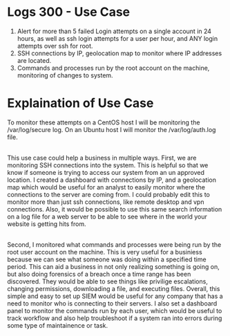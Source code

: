 # Logs 300 - Use Case

1. Alert for more than 5 failed Login attempts on a single account in 24 hours, as well as ssh login attempts for a user per hour, and ANY login attempts over ssh for root.
2. SSH connections by IP, geolocation map to monitor where IP addresses are located.
3. Commands and processes run by the root account on the machine, monitoring of changes to system.

# Explaination of Use Case


To monitor these attempts on a CentOS host I will be monitoring the /var/log/secure log. On an Ubuntu host I will monitor the /var/log/auth.log file.  <br/><br/>

This use case could help a business in multiple ways. First, we are monitoring SSH connections into the system. This is helpful so that we know if someone is trying to access our system from an un approved location. I created a dashboard with connections by IP, and a geolocation map which would be useful for an analyst to easily monitor where the connections to the server are coming from. I could probably edit this to monitor more than just ssh connections, like remote desktop and vpn connections. Also, it would be possible to use this same search information on a log file for a web server to be able to see where in the world your website is getting hits from.  <br/><br/>

Second, I monitored what commands and processes were being run by the root user account on the machine. This is very useful for a businiess because we can see what someone was doing within a specified time period. This can aid a business in not only realizing something is going on, but also doing forensics of a breach once a time range has been discovered. They would be able to see things like privilige escalations, changing permissions, downloading a file, and executing files. Overall, this simple and easy to set up SIEM would be useful for any company that has a need to monitor who is connecting to their servers. I also set a dashboard panel to monitor the commands run by each user, which would be useful to track workflow and also help troubleshoot if a system ran into errors during some type of maintainence or task.   

